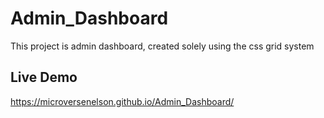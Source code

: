 # Admin_Dashboard
This project is admin dashboard, created solely using the css grid system

## Live Demo
https://microversenelson.github.io/Admin_Dashboard/
